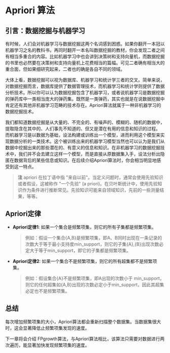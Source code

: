 # Apriori 算法

## 引言：数据挖掘与机器学习
有时候，人们会对机器学习与数据挖掘这两个名词感到困惑。如果你翻开一本冠以机器学习之名的教科书，再同时翻开一本名叫数据挖掘的教材，你会发现二者之间有相当多重合的内容。比如机器学习中也会讲到决策树和支持向量机，而数据挖掘的书里也必然要在决策树和支持向量机上花费相当的篇幅。可见二者确有相当大的重合面，但如果细研究起来，二者也的确是各自不同的领域。

大体上看，数据挖掘可以视为数据库、机器学习和统计学三者的交叉。简单来说，对数据挖掘而言，数据库提供了数据管理技术，而机器学习和统计学则提供了数据分析技术。所以你可以认为数据挖掘包含了机器学习，或者说机器学习是数据挖掘的弹药库中一类相当庞大的弹药集。既然是一类弹药，其实也就是在说数据挖掘中肯定还有其他非机器学习范畴的技术存在。Apriori算法就属于一种非机器学习的数据挖掘技术。

我们都知道数据挖掘是从大量的、不完全的、有噪声的、模糊的、随机的数据中，提取隐含在其中的、人们事先不知道的、但又是潜在有用的信息和知识的过程。 而机器学习是以数据为基础，设法构建或训练出一个模型，进而利用这个模型来实现数据分析的一类技术。这个被训练出来的机器学习模型当然也可以认为是我们从数据中挖掘出来的那些潜在的、有意义的信息和知识。在非机器学习的数据挖掘技术中，我们并不会去建立这样一个模型，而是直接从原数据集入手，设法分析出隐匿在数据背后的某些信息或知识。在后续介绍Apriori算法时，你会相当明显地感受到这一特点。

> **注** apriori 在拉丁语中指 "来自以前"。当定义问题时，通常会使用先验知识或者假设，这被称作 "一个先验" (a priori)。在贝叶斯统计中，使用先验知识作为条件进行推断常见。先验知识可能来自领域知识，先前的一些测量结果，等等。

## Apriori定律
- **Apriori定律1**: 如果一个集合是频繁项集，则它的所有子集都是频繁项集。
  > 例如：假设一个集合{A,B}是频繁项集，即A、B同时出现在一条记录的次数大于等于最小支持度min_support，则它的子集{A},{B}出现次数必定大于等于min_support，即它的子集都是频繁项集。

- **Apriori定律2**: 如果一个集合不是频繁项集，则它的所有超集都不是频繁项集。  
  > 例如：假设集合{A}不是频繁项集，即A出现的次数小于 min_support，则它的任何超集如{A,B}出现的次数必定小于min_support，因此其超集必定也不是频繁项集。









## 总结
每次增加频繁项集的大小，Apriori算法都会重新扫描整个数据集。当数据集很大时，这会显著降低止频繁项集发现的速度。

下一章将会介绍 FPgrowth算法，与Apriori算法相比，该算法只需要对数据进行两次遍历，能显著加快发现频繁项集的速度。
